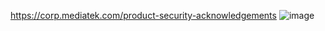 https://corp.mediatek.com/product-security-acknowledgements
![image](https://user-images.githubusercontent.com/13774458/119129701-d4d51980-ba69-11eb-9664-b0c100d7ff22.png)
